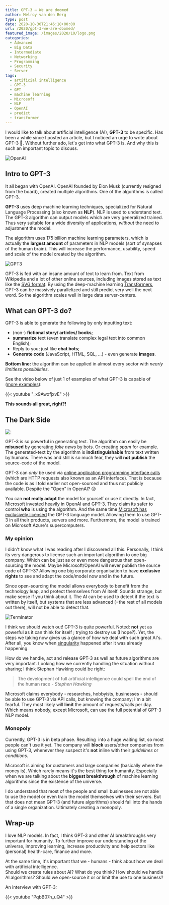 ```yaml
---
title: GPT-3 – We are doomed
author: Melroy van den Berg
type: post
date: 2020-10-30T21:46:18+00:00
url: /2020/gpt-3-we-are-doomed/
featured_image: /images/2020/10/logo.png
categories:
  - Advanced
  - Big Data
  - Intermediate
  - Networking
  - Programming
  - Security
  - Server
tags:
  - artificial intelligence
  - GPT-3
  - GPT
  - machine learning
  - Microsoft
  - NLP
  - OpenAI
  - predict
  - transformer
---
```


I would like to talk about artificial intelligence (AI), **GPT-3** to be specific. Has been a while since I posted an article, but I noticed an urge to write about GPT-3 🙂. Without further ado, let's get into what GPT-3 is. And why this is such an important topic to discuss.

![OpenAI](/images/2020/10/openai_logo.png "OpenAI Logo")

<!--more-->

## Intro to GPT-3

It all began with OpenAI. OpenAI founded by Elon Musk (currently resigned from the board), created multiple algorithms. One of the algorithms is called GPT-3.

**GPT-3** uses deep machine learning techniques, specialized for Natural Language Processing (also known as **NLP**). NLP is used to understand text. The GPT-3 algorithm can output models which are very generalized trained. Thus very suitable for a wide diversity of applications, _without_ the need to adjustment the model.

The algorithm uses 175 billion machine learning parameters, which is actually the **largest amount** of parameters in NLP models (sort of synapses of the human brain). This will increase the performance, usability, speed and scale of the model created by the algorithm.

![GPT3](/images/2020/10/gpt3.png "Number billion parameters per model")

GPT-3 is fed with an insane amount of text to learn from. Text from Wikipedia and a lot of other online sources, including images stored as text like the [SVG format](https://en.wikipedia.org/wiki/Scalable_Vector_Graphics). By using the deep-machine learning [Transformers](<https://en.wikipedia.org/wiki/Transformer_(machine_learning_model)>), GPT-3 can be massively parallelized and still predict very well the next word. So the algorithm scales well in large data server-centers.

## What can GPT-3 do?

GPT-3 is able to generate the following by only inputting text:

- (non-) **fictional story/ articles/ books**;
- **summarize** text (even translate complex legal text into common English);
- Reply to you; just like **chat bots**;
- **Generate code** (JavaScript, HTML, SQL, ...) - even generate **images**.

**Bottom line:** the algorithm can be applied in almost every sector with _nearly limitless possibilities_.

See the video below of just 1 of examples of what GPT-3 is capable of ([more examples](https://openai.com/blog/openai-api/)):

{{< youtube "_x9AwxfjxvE" >}}

**This sounds all great, right?!**

## The Dark Side

![](/images/2020/10/dark-side.jpg)

GPT-3 is so powerful in generating text. The algorithm can easily be **misused** by generating _fake news_ by bots. Or creating _spam_ for example. The generated-text by the algorithm is **indistinguishable** from text written by humans. There was and still is so much fear, they will **not** **publish** the source-code of the model.

GPT-3 can _only_ be used via [online application programming interface calls](https://openai.com/blog/openai-api/) (which are HTTP requests also known as an API interface). That is because the code is as I told earlier not open-sourced and thus not publicly available. Despite the "Open" in OpenAI? 😕

You can **not really adapt** the model for yourself or use it directly. In fact, Microsoft invested heavily in OpenAI and GPT-3. They claim its safer to control **who** is using the algorithm. And the same time [Microsoft has exclusively licensed](https://blogs.microsoft.com/blog/2020/09/22/microsoft-teams-up-with-openai-to-exclusively-license-gpt-3-language-model/) the GPT-3 language model. Allowing them to use GPT-3 in all their products, servers and more. Furthermore, the model is trained on Microsoft Azure's supercomputers.

### My opinion

I didn't know what I was reading after I discovered all this. Personally, I think its very dangerous to license such an important algorithm to one big company. Which can be just as or even more dangerous than open-sourcing the model. Maybe Microsoft/OpenAI will never publish the source code of GPT-3? Allowing one big corporate organisation to have **exclusive rights** to see and adapt the code/model now and in the future.

Since open-sourcing the model allows everybody to benefit from the technology leap, and protect themselves from AI itself. Sounds strange, but make sense if you think about it. The AI can be used to detect if the text is written by itself, but systems that are less advanced (=the rest of all models out there), will not be able to detect that.

![Terminator](/images/2020/10/terminator.jpg)

I think we should watch out! GPT-3 is quite powerful. Noted: **not** yet as powerful as it can think for itself ; trying to destroy us (I hope?). Yet, the steps we taking now gives us a glance of how we deal with such great AI's. After all, you know when [singularity](https://en.wikipedia.org/wiki/Technological_singularity) happened after it was already happening.

How do we handle, act and release GPT-3 as well as future algorithms are very important. Looking how we currently handling the situation without sharing; I think Stephan Hawking could be right:

> The development of full artificial intelligence could spell the end of the human race - _Stephen Hawking_

Microsoft claims everybody - researches, hobbyists, businesses - should be able to use GPT-3 via API calls, but knowing the company; I'm a bit fearful. They most likely will **limit** the amount of requests/calls per day. Which means nobody, except Microsoft, can use the full potential of GPT-3 NLP model.

### Monopoly

Currently, GPT-3 is in beta phase. Resulting  into a huge waiting list, so most people can't use it yet. The company will **block** users/other companies from using GPT-3, whenever they suspect it's **not** inline with their _guidelines_ or _conditions_.

Microsoft is aiming for customers and large companies (basically where the money is). Which rarely means it's the best thing for humanity. Especially when we are talking about the **biggest breakthrough** of machine learning algorithms since the existence of the universe.

I do understand that most of the people and small businesses are not able to use the model or even train the model themselves with their servers. But that does not mean GPT-3 (and future algorithms) should fall into the hands of a single organization. Ultimately creating a monopoly.

## Wrap-up

I love NLP models. In fact, I think GPT-3 and other AI breakthroughs very important for humanity. To further improve our understanding of the universe, improving learning, increase productivity and help sectors like (personal) health-care, finance and more.

At the same time, it's important that we - humans - think about how we deal with artificial intelligence.  
Should we create rules about AI? What do you think? How should we handle AI algorithms? Should we open-source it or or limit the use to one business?

An interview with GPT-3:

{{< youtube "PqbB07n_uQ4" >}}
